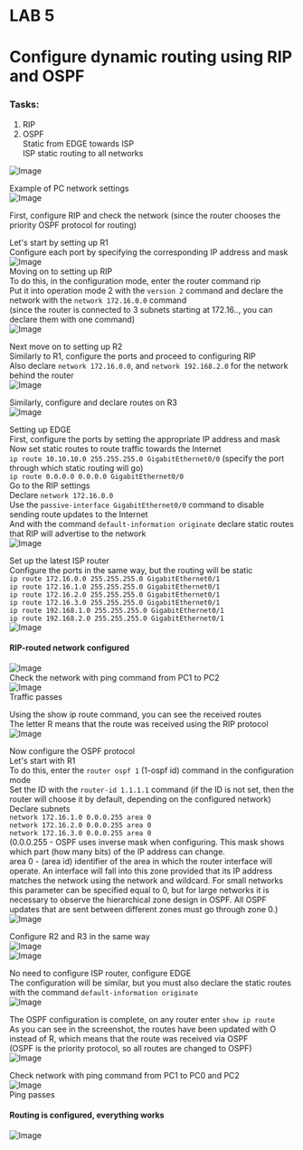 # LAB 5  
Configure dynamic routing using RIP and OSPF
=========================================
### Tasks:  
1) RIP  
2) OSPF  
Static from EDGE towards ISP  
ISP static routing to all networks  

![Image](https://github.com/vitaliykomarov/knowledge/blob/main/CiscoLabs/Lab5/1.png)  

Example of PC network settings  
![Image](https://github.com/vitaliykomarov/knowledge/blob/main/CiscoLabs/Lab5/2.png) 

First, configure RIP and check the network (since the router chooses the priority OSPF protocol for routing)  

Let's start by setting up R1  
Configure each port by specifying the corresponding IP address and mask  
![Image](https://github.com/vitaliykomarov/knowledge/blob/main/CiscoLabs/Lab5/3.png)  
Moving on to setting up RIP  
To do this, in the configuration mode, enter the router command rip  
Put it into operation mode 2 with the `version 2` command and declare the network with the `network 172.16.0.0` command  
(since the router is connected to 3 subnets starting at 172.16.*.*, you can declare them with one command)  
![Image](https://github.com/vitaliykomarov/knowledge/blob/main/CiscoLabs/Lab5/4.png)   
  
Next move on to setting up R2  
Similarly to R1, configure the ports and proceed to configuring RIP  
Also declare `network 172.16.0.0`, and `network 192.168.2.0` for the network behind the router  
![Image](https://github.com/vitaliykomarov/knowledge/blob/main/CiscoLabs/Lab5/5.png)   

Similarly, configure and declare routes on R3  
![Image](https://github.com/vitaliykomarov/knowledge/blob/main/CiscoLabs/Lab5/6.png)  

Setting up EDGE  
First, configure the ports by setting the appropriate IP address and mask  
Now set static routes to route traffic towards the Internet  
`ip route 10.10.10.0 255.255.255.0 GigabitEthernet0/0` (specify the port through which static routing will go)  
`ip route 0.0.0.0 0.0.0.0 GigabitEthernet0/0`  
Go to the RIP settings  
Declare `network 172.16.0.0`  
Use the `passive-interface GigabitEthernet0/0` command to disable sending route updates to the Internet  
And with the command `default-information originate` declare static routes that RIP will advertise to the network  
![Image](https://github.com/vitaliykomarov/knowledge/blob/main/CiscoLabs/Lab5/7.png)  

Set up the latest ISP router  
Configure the ports in the same way, but the routing will be static  
`ip route 172.16.0.0 255.255.255.0 GigabitEthernet0/1`  
`ip route 172.16.1.0 255.255.255.0 GigabitEthernet0/1`  
`ip route 172.16.2.0 255.255.255.0 GigabitEthernet0/1`  
`ip route 172.16.3.0 255.255.255.0 GigabitEthernet0/1`  
`ip route 192.168.1.0 255.255.255.0 GigabitEthernet0/1`  
`ip route 192.168.2.0 255.255.255.0 GigabitEthernet0/1`  
![Image](https://github.com/vitaliykomarov/knowledge/blob/main/CiscoLabs/Lab5/8.png)  

#### RIP-routed network configured  
![Image](https://github.com/vitaliykomarov/knowledge/blob/main/CiscoLabs/Lab5/9.png)  
Check the network with ping command from PC1 to PC2  
![Image](https://github.com/vitaliykomarov/knowledge/blob/main/CiscoLabs/Lab5/10.png)  
Traffic passes  
  
Using the show ip route command, you can see the received routes  
The letter R means that the route was received using the RIP protocol  
![Image](https://github.com/vitaliykomarov/knowledge/blob/main/CiscoLabs/Lab5/11.png)  
  
Now configure the OSPF protocol  
Let's start with R1  
To do this, enter the `router ospf 1` (1-ospf id) command in the configuration mode  
Set the ID with the `router-id 1.1.1.1` command (if the ID is not set, then the router will choose it by default, depending on the configured network)  
Declare subnets  
`network 172.16.1.0 0.0.0.255 area 0`  
`network 172.16.2.0 0.0.0.255 area 0`  
`network 172.16.3.0 0.0.0.255 area 0`  
(0.0.0.255 - OSPF uses inverse mask when configuring. This mask shows which part (how many bits) of the IP address can change.  
area 0 - (area id) identifier of the area in which the router interface will operate. 
An interface will fall into this zone provided that its IP address matches the network using the network and wildcard. 
For small networks this parameter can be specified equal to 0, but for large networks it is necessary to observe the hierarchical zone design in OSPF. 
All OSPF updates that are sent between different zones must go through zone 0.)  
![Image](https://github.com/vitaliykomarov/knowledge/blob/main/CiscoLabs/Lab5/12.png)  

Configure R2 and R3 in the same way  
![Image](https://github.com/vitaliykomarov/knowledge/blob/main/CiscoLabs/Lab5/13.png)  
![Image](https://github.com/vitaliykomarov/knowledge/blob/main/CiscoLabs/Lab5/14.png)  

No need to configure ISP router, configure EDGE  
The configuration will be similar, but you must also declare the static routes with the command `default-information originate`  
![Image](https://github.com/vitaliykomarov/knowledge/blob/main/CiscoLabs/Lab5/15.png)  

The OSPF configuration is complete, on any router enter `show ip route`  
As you can see in the screenshot, the routes have been updated with O instead of R, which means that the route was received via OSPF  
(OSPF is the priority protocol, so all routes are changed to OSPF)  
![Image](https://github.com/vitaliykomarov/knowledge/blob/main/CiscoLabs/Lab5/16.png)  

Check network with ping command from PC1 to PC0 and PC2  
![Image](https://github.com/vitaliykomarov/knowledge/blob/main/CiscoLabs/Lab5/17.png)  
Ping passes  
#### Routing is configured, everything works  
![Image](https://github.com/vitaliykomarov/knowledge/blob/main/CiscoLabs/Lab5/18.png)  
